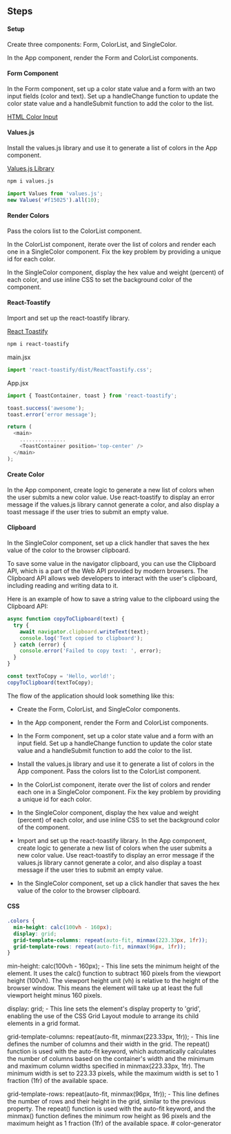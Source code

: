 ## Steps

#### Setup

Create three components: Form, ColorList, and SingleColor.

In the App component, render the Form and ColorList components.

#### Form Component

In the Form component, set up a color state value and a form with an two input fields (color and text). Set up a handleChange function to update the color state value and a handleSubmit function to add the color to the list.

[HTML Color Input](https://developer.mozilla.org/en-US/docs/Web/HTML/Element/input/color)

#### Values.js

Install the values.js library and use it to generate a list of colors in the App component.

[Values.js Library](https://github.com/noeldelgado/values.js/blob/master/README.md)

```sh
npm i values.js

```

```js
import Values from 'values.js';
new Values('#f15025').all(10);
```

#### Render Colors

Pass the colors list to the ColorList component.

In the ColorList component, iterate over the list of colors and render each one in a SingleColor component. Fix the key problem by providing a unique id for each color.

In the SingleColor component, display the hex value and weight (percent) of each color, and use inline CSS to set the background color of the component.

#### React-Toastify

Import and set up the react-toastify library.

[React Toastify](https://fkhadra.github.io/react-toastify/introduction)

```sh
npm i react-toastify
```

main.jsx

```js
import 'react-toastify/dist/ReactToastify.css';
```

App.jsx

```js
import { ToastContainer, toast } from 'react-toastify';

toast.success('awesome');
toast.error('error message');

return (
  <main>
    ...............
    <ToastContainer position='top-center' />
  </main>
);
```

#### Create Color

In the App component, create logic to generate a new list of colors when the user submits a new color value. Use react-toastify to display an error message if the values.js library cannot generate a color, and also display a toast message if the user tries to submit an empty value.

#### Clipboard

In the SingleColor component, set up a click handler that saves the hex value of the color to the browser clipboard.

To save some value in the navigator clipboard, you can use the Clipboard API, which is a part of the Web API provided by modern browsers. The Clipboard API allows web developers to interact with the user's clipboard, including reading and writing data to it.

Here is an example of how to save a string value to the clipboard using the Clipboard API:

```js
async function copyToClipboard(text) {
  try {
    await navigator.clipboard.writeText(text);
    console.log('Text copied to clipboard');
  } catch (error) {
    console.error('Failed to copy text: ', error);
  }
}

const textToCopy = 'Hello, world!';
copyToClipboard(textToCopy);
```

The flow of the application should look something like this:

- Create the Form, ColorList, and SingleColor components.

- In the App component, render the Form and ColorList components.

- In the Form component, set up a color state value and a form with an input field. Set up a handleChange function to update the color state value and a handleSubmit function to add the color to the list.

- Install the values.js library and use it to generate a list of colors in the App component. Pass the colors list to the ColorList component.

- In the ColorList component, iterate over the list of colors and render each one in a SingleColor component. Fix the key problem by providing a unique id for each color.

- In the SingleColor component, display the hex value and weight (percent) of each color, and use inline CSS to set the background color of the component.

- Import and set up the react-toastify library. In the App component, create logic to generate a new list of colors when the user submits a new color value. Use react-toastify to display an error message if the values.js library cannot generate a color, and also display a toast message if the user tries to submit an empty value.

- In the SingleColor component, set up a click handler that saves the hex value of the color to the browser clipboard.

#### CSS

```css
.colors {
  min-height: calc(100vh - 160px);
  display: grid;
  grid-template-columns: repeat(auto-fit, minmax(223.33px, 1fr));
  grid-template-rows: repeat(auto-fit, minmax(96px, 1fr));
}
```

min-height: calc(100vh - 160px); - This line sets the minimum height of the element. It uses the calc() function to subtract 160 pixels from the viewport height (100vh). The viewport height unit (vh) is relative to the height of the browser window. This means the element will take up at least the full viewport height minus 160 pixels.

display: grid; - This line sets the element's display property to 'grid', enabling the use of the CSS Grid Layout module to arrange its child elements in a grid format.

grid-template-columns: repeat(auto-fit, minmax(223.33px, 1fr)); - This line defines the number of columns and their width in the grid. The repeat() function is used with the auto-fit keyword, which automatically calculates the number of columns based on the container's width and the minimum and maximum column widths specified in minmax(223.33px, 1fr). The minimum width is set to 223.33 pixels, while the maximum width is set to 1 fraction (1fr) of the available space.

grid-template-rows: repeat(auto-fit, minmax(96px, 1fr)); - This line defines the number of rows and their height in the grid, similar to the previous property. The repeat() function is used with the auto-fit keyword, and the minmax() function defines the minimum row height as 96 pixels and the maximum height as 1 fraction (1fr) of the available space.
#   c o l o r - g e n e r a t o r  
 